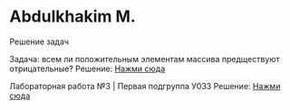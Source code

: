 # Abdulkhakim M.

Решение задач

Задача: всем ли положительным элементам массива предществуют отрицательные?
Решение: [Нажми сюда](https://github.com/vckit/csharp-university/blob/master/programming/ArrayFox/Program.cs)

Лабораторная работа №3 | Первая подгруппа У033
Решение: [Нажми сюда](https://github.com/vckit/csharp-university/blob/master/data%20structure%20types/Element/Program.cs)
